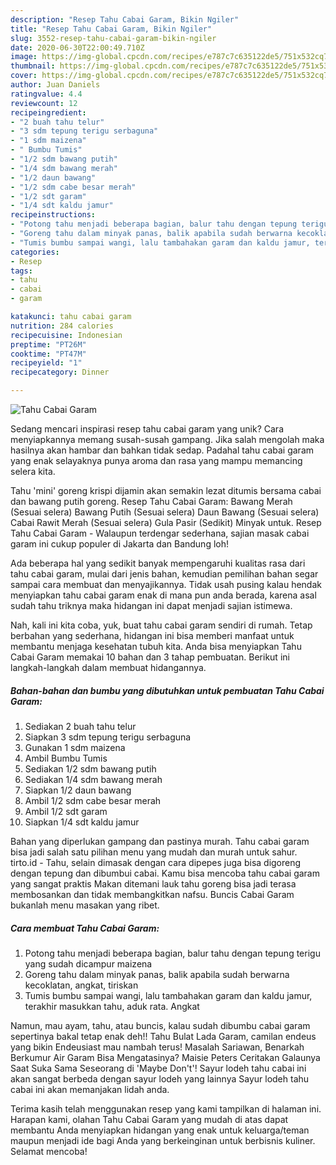 ```yaml
---
description: "Resep Tahu Cabai Garam, Bikin Ngiler"
title: "Resep Tahu Cabai Garam, Bikin Ngiler"
slug: 3552-resep-tahu-cabai-garam-bikin-ngiler
date: 2020-06-30T22:00:49.710Z
image: https://img-global.cpcdn.com/recipes/e787c7c635122de5/751x532cq70/tahu-cabai-garam-foto-resep-utama.jpg
thumbnail: https://img-global.cpcdn.com/recipes/e787c7c635122de5/751x532cq70/tahu-cabai-garam-foto-resep-utama.jpg
cover: https://img-global.cpcdn.com/recipes/e787c7c635122de5/751x532cq70/tahu-cabai-garam-foto-resep-utama.jpg
author: Juan Daniels
ratingvalue: 4.4
reviewcount: 12
recipeingredient:
- "2 buah tahu telur"
- "3 sdm tepung terigu serbaguna"
- "1 sdm maizena"
- " Bumbu Tumis"
- "1/2 sdm bawang putih"
- "1/4 sdm bawang merah"
- "1/2 daun bawang"
- "1/2 sdm cabe besar merah"
- "1/2 sdt garam"
- "1/4 sdt kaldu jamur"
recipeinstructions:
- "Potong tahu menjadi beberapa bagian, balur tahu dengan tepung terigu yang sudah dicampur maizena"
- "Goreng tahu dalam minyak panas, balik apabila sudah berwarna kecoklatan, angkat, tiriskan"
- "Tumis bumbu sampai wangi, lalu tambahakan garam dan kaldu jamur, terakhir masukkan tahu, aduk rata. Angkat"
categories:
- Resep
tags:
- tahu
- cabai
- garam

katakunci: tahu cabai garam 
nutrition: 284 calories
recipecuisine: Indonesian
preptime: "PT26M"
cooktime: "PT47M"
recipeyield: "1"
recipecategory: Dinner

---
```



![Tahu Cabai Garam](https://img-global.cpcdn.com/recipes/e787c7c635122de5/751x532cq70/tahu-cabai-garam-foto-resep-utama.jpg)

Sedang mencari inspirasi resep tahu cabai garam yang unik? Cara menyiapkannya memang susah-susah gampang. Jika salah mengolah maka hasilnya akan hambar dan bahkan tidak sedap. Padahal tahu cabai garam yang enak selayaknya punya aroma dan rasa yang mampu memancing selera kita.

Tahu &#39;mini&#39; goreng krispi dijamin akan semakin lezat ditumis bersama cabai dan bawang putih goreng. Resep Tahu Cabai Garam: Bawang Merah (Sesuai selera) Bawang Putih (Sesuai selera) Daun Bawang (Sesuai selera) Cabai Rawit Merah (Sesuai selera) Gula Pasir (Sedikit) Minyak untuk. Resep Tahu Cabai Garam - Walaupun terdengar sederhana, sajian masak cabai garam ini cukup populer di Jakarta dan Bandung loh!

Ada beberapa hal yang sedikit banyak mempengaruhi kualitas rasa dari tahu cabai garam, mulai dari jenis bahan, kemudian pemilihan bahan segar sampai cara membuat dan menyajikannya. Tidak usah pusing kalau hendak menyiapkan tahu cabai garam enak di mana pun anda berada, karena asal sudah tahu triknya maka hidangan ini dapat menjadi sajian istimewa.


Nah, kali ini kita coba, yuk, buat tahu cabai garam sendiri di rumah. Tetap berbahan yang sederhana, hidangan ini bisa memberi manfaat untuk membantu menjaga kesehatan tubuh kita. Anda bisa menyiapkan Tahu Cabai Garam memakai 10 bahan dan 3 tahap pembuatan. Berikut ini langkah-langkah dalam membuat hidangannya.

<!--inarticleads1-->

##### Bahan-bahan dan bumbu yang dibutuhkan untuk pembuatan Tahu Cabai Garam:

1. Sediakan 2 buah tahu telur
1. Siapkan 3 sdm tepung terigu serbaguna
1. Gunakan 1 sdm maizena
1. Ambil  Bumbu Tumis
1. Sediakan 1/2 sdm bawang putih
1. Sediakan 1/4 sdm bawang merah
1. Siapkan 1/2 daun bawang
1. Ambil 1/2 sdm cabe besar merah
1. Ambil 1/2 sdt garam
1. Siapkan 1/4 sdt kaldu jamur


Bahan yang diperlukan gampang dan pastinya murah. Tahu cabai garam bisa jadi salah satu pilihan menu yang mudah dan murah untuk sahur. tirto.id - Tahu, selain dimasak dengan cara dipepes juga bisa digoreng dengan tepung dan dibumbui cabai. Kamu bisa mencoba tahu cabai garam yang sangat praktis Makan ditemani lauk tahu goreng bisa jadi terasa membosankan dan tidak membangkitkan nafsu. Buncis Cabai Garam bukanlah menu masakan yang ribet. 

<!--inarticleads2-->

##### Cara membuat Tahu Cabai Garam:

1. Potong tahu menjadi beberapa bagian, balur tahu dengan tepung terigu yang sudah dicampur maizena
1. Goreng tahu dalam minyak panas, balik apabila sudah berwarna kecoklatan, angkat, tiriskan
1. Tumis bumbu sampai wangi, lalu tambahakan garam dan kaldu jamur, terakhir masukkan tahu, aduk rata. Angkat


Namun, mau ayam, tahu, atau buncis, kalau sudah dibumbu cabai garam sepertinya bakal tetap enak deh!! Tahu Bulat Lada Garam, camilan endeus yang bikin Endeusiast mau nambah terus! Masalah Sariawan, Benarkah Berkumur Air Garam Bisa Mengatasinya? Maisie Peters Ceritakan Galaunya Saat Suka Sama Seseorang di &#39;Maybe Don&#39;t&#39;! Sayur lodeh tahu cabai ini akan sangat berbeda dengan sayur lodeh yang lainnya Sayur lodeh tahu cabai ini akan memanjakan lidah anda. 

Terima kasih telah menggunakan resep yang kami tampilkan di halaman ini. Harapan kami, olahan Tahu Cabai Garam yang mudah di atas dapat membantu Anda menyiapkan hidangan yang enak untuk keluarga/teman maupun menjadi ide bagi Anda yang berkeinginan untuk berbisnis kuliner. Selamat mencoba!
